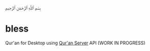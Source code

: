 بِسْمِ ٱللَّٰهِ ٱلرَّحْمَٰنِ ٱلرَّحِيمِ

# bless

Qur'an for Desktop using [Qur'an Server](https://github.com/bal-sm/quran_server) API (WORK IN PROGRESS)
